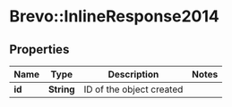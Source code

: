 # Brevo::InlineResponse2014

## Properties
Name | Type | Description | Notes
------------ | ------------- | ------------- | -------------
**id** | **String** | ID of the object created | 


